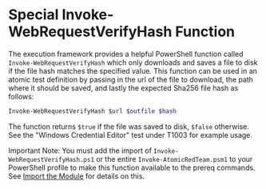 # Special Invoke-WebRequestVerifyHash Function

The execution framework provides a helpful PowerShell function called `Invoke-WebRequestVerifyHash` which only downloads and saves a file to disk if the file hash matches the specified value. This function can be used in an atomic test definition by passing in the url of the file to download, the path where it should be saved, and lastly the expected Sha256 file hash as follows:

```powershell
Invoke-WebRequestVerifyHash $url $outfile $hash
``` 

The function returns `$true` if the file was saved to disk, `$false` otherwise. See the "Windows Credential Editor" test under T1003 for example usage.

Important Note: You must add the import of `Invoke-WebRequestVerifyHash.ps1` or the entire `Invoke-AtomicRedTeam.psm1` to your PowerShell profile to make this function available to the prereq commands. See [Import the Module](https://github.com/redcanaryco/invoke-atomicredteam/wiki/Import-the-Module) for details on this.